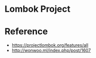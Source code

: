 
# Lombok Project


# Reference
- https://projectlombok.org/features/all
- http://wonwoo.ml/index.php/post/1607

